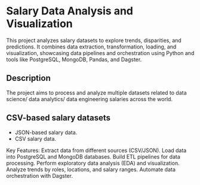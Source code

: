# Salary Data Analysis and Visualization
This project analyzes salary datasets to explore trends, disparities, and predictions. It combines data extraction, transformation, loading, and visualization, showcasing data pipelines and orchestration using Python and tools like PostgreSQL, MongoDB, Pandas, and Dagster.

## Description
The project aims to process and analyze multiple datasets related to data science/ data analytics/ data engineering salaries across the world.

## CSV-based salary datasets
* JSON-based salary data.
* CSV salary data.

Key Features:
Extract data from different sources (CSV/JSON).
Load data into PostgreSQL and MongoDB databases.
Build ETL pipelines for data processing.
Perform exploratory data analysis (EDA) and visualization.
Analyze trends by roles, locations, and salary ranges.
Automate data orchestration with Dagster.
